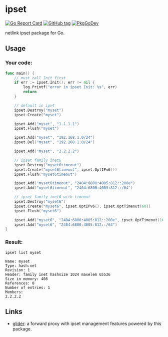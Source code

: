 # ipset

[![Go Report Card](https://goreportcard.com/badge/github.com/nadoo/ipset?style=flat-square)](https://goreportcard.com/report/github.com/nadoo/ipset)
[![GitHub tag](https://img.shields.io/github/v/tag/nadoo/ipset.svg?sort=semver&style=flat-square)](https://github.com/nadoo/ipset/releases)
[![PkgGoDev](https://pkg.go.dev/badge/github.com/nadoo/ipset)](https://pkg.go.dev/github.com/nadoo/ipset)

netlink ipset package for Go.

## Usage

### Your code:
```Go
func main() {
	// must call Init first
	if err := ipset.Init(); err != nil {
		log.Printf("error in ipset Init: %s", err)
		return
	}

	// default is ipv4
	ipset.Destroy("myset")
	ipset.Create("myset")

	ipset.Add("myset", "1.1.1.1")
	ipset.Flush("myset")

	ipset.Add("myset", "192.168.1.0/24")
	ipset.Del("myset", "192.168.1.0/24")

	ipset.Add("myset", "2.2.2.2")

	// ipset family inet6
	ipset.Destroy("myset6timeout")
	ipset.Create("myset6timeout", ipset.OptIPv6())
	ipset.Flush("myset6timeout")

	ipset.Add("myset6timeout", "2404:6800:4005:812::200e")
	ipset.Add("myset6timeout", "2404:6800:4005:812::/64")

	// ipset family inet6 with timeout
	ipset.Destroy("myset6")
	ipset.Create("myset6", ipset.OptIPv6(), ipset.OptTimeout(60))
	ipset.Flush("myset6")

	ipset.Add("myset6", "2404:6800:4005:812::200e", ipset.OptTimeout(10))
	ipset.Add("myset6", "2404:6800:4005:812::/64")
}
```

### Result:
`ipset list myset`

```
Name: myset
Type: hash:net
Revision: 1
Header: family inet hashsize 1024 maxelem 65536
Size in memory: 408
References: 0
Number of entries: 1
Members:
2.2.2.2
```

## Links

- [glider](https://github.com/nadoo/glider): a forward proxy with ipset management features powered by this package.